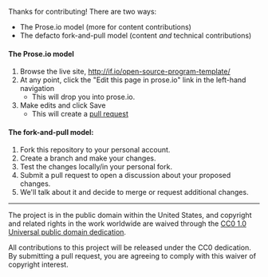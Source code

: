Thanks for contributing! There are two ways:
 - The Prose.io model (more for content contributions)
 - The defacto fork-and-pull model (content *and* technical contributions)


#### The Prose.io model

1. Browse the live site, http://if.io/open-source-program-template/
2. At any point, click the "Edit this page in prose.io" link in the left-hand navigation
    - This will drop you into prose.io.
3. Make edits and click Save
    - This will create a [pull request](https://help.github.com/articles/using-pull-requests)


#### The fork-and-pull model:

1. Fork this repository to your personal account.
2. Create a branch and make your changes.
3. Test the changes locally/in your personal fork.
4. Submit a pull request to open a discussion about your proposed changes.
5. We'll talk about it and decide to merge or request additional changes.

---

The project is in the public domain within the United States, and
copyright and related rights in the work worldwide are waived through
the [CC0 1.0 Universal public domain dedication][CC0].

All contributions to this project will be released under the CC0
dedication. By submitting a pull request, you are agreeing to comply
with this waiver of copyright interest.

[CC0]: http://creativecommons.org/publicdomain/zero/1.0/
